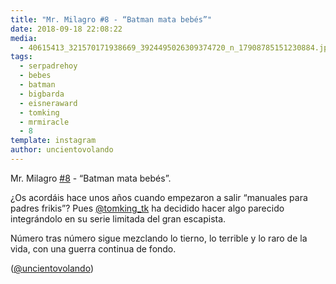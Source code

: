 ```yaml
---
title: "Mr. Milagro #8 - “Batman mata bebés”"
date: 2018-09-18 22:08:22
media: 
  - 40615413_321570171938669_3924495026309374720_n_17908785151230884.jpg
tags: 
  - serpadrehoy
  - bebes
  - batman
  - bigbarda
  - eisneraward
  - tomking
  - mrmiracle
  - 8
template: instagram
author: uncientovolando
---
```


Mr. Milagro [#8](/tags/8) - “Batman mata bebés”.


¿Os acordáis hace unos años cuando empezaron a salir “manuales para padres frikis”? Pues [@tomking_tk](https://instagram.com/tomking_tk) ha decidido hacer algo parecido integrándolo en su serie limitada del gran escapista.


Número tras número sigue mezclando lo tierno, lo terrible y lo raro de la vida, con una guerra continua de fondo.


([@uncientovolando](https://instagram.com/uncientovolando))







